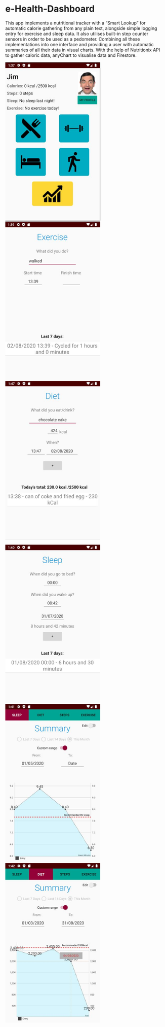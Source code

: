# e-Health-Dashboard
This app implements a nutritional tracker with a “Smart Lookup” for automatic calorie gathering from any plain text, alongside simple logging entry for exercise and sleep data. It also utilises built-in step counter sensors in order to be used as a pedometer. Combining all these implementations into one interface and providing a user with automatic summaries of all their data in visual charts. With the help of Nutritionix API to gather caloric data, anyChart to visualise data and Firestore.

<p float="middle">
  <img src="https://github.com/AthanB/e-Health-Dashboard/blob/master/app/src/main/res/drawable-xxxhdpi/home.JPG?raw=true" width="300" />
  <img src="https://github.com/AthanB/e-Health-Dashboard/blob/master/app/src/main/res/drawable-xxxhdpi/exercise.JPG?raw=true" width="300" />
  <img src="https://github.com/AthanB/e-Health-Dashboard/blob/master/app/src/main/res/drawable-xxxhdpi/diet.JPG?raw=true" width="300" /> 
</p>

<p float="middle">
  <img src="https://github.com/AthanB/e-Health-Dashboard/blob/master/app/src/main/res/drawable-xxxhdpi/sleep.JPG?raw=true" width="300" />
  <img src="https://github.com/AthanB/e-Health-Dashboard/blob/master/app/src/main/res/drawable-xxxhdpi/summary1.JPG?raw=true" width="300" />
  <img src="https://github.com/AthanB/e-Health-Dashboard/blob/master/app/src/main/res/drawable-xxxhdpi/summary2.JPG?raw=true" width="300" /> 
</p>
